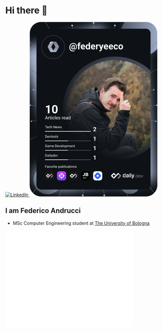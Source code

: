 # Hi there 👋

<div align="left">
    <a href="https://www.linkedin.com/in/federico-andrucci-5571a0202/">
        <img src="https://img.shields.io/static/v1?logo=linkedin&style=flat-square&color=0072b1&label=LinkedIn&message=%E2%98%86"alt="LinkedIn"/>
    </a>
    <a href="https://app.daily.dev/DailyDevTips">
        <img src="https://github.com/Federicoand98/Federicoand98/blob/master/devcard.svg" width="400" alt="Federicoand98's Dev Card"/>
    </a>
</div>

## I am Federico Andrucci

- MSc Computer Engineering student at [The University of Bologna](https://www.unibo.it/en)

<img align="center" src="/github-metrics.svg" alt="Metrics" width="400">

<!--
**Federicoand98/Federicoand98** is a ✨ _special_ ✨ repository because its `README.md` (this file) appears on your GitHub profile.

Here are some ideas to get you started:

- 🔭 I’m currently working on ...
- 🌱 I’m currently learning ...
- 👯 I’m looking to collaborate on ...
- 🤔 I’m looking for help with ...
- 💬 Ask me about ...
- 📫 How to reach me: ...
- 😄 Pronouns: ...
- ⚡ Fun fact: ...
-->
